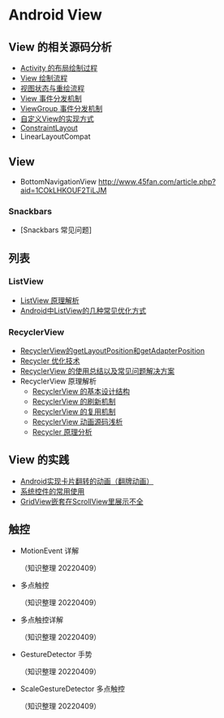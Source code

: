 # Android View

## View 的相关源码分析

* [Activity 的布局绘制过程](https://github.com/ZhangMiao147/android_learning_notes/blob/master/Android/view/Activity的布局绘制过程.md)
* [View 绘制流程](https://github.com/ZhangMiao147/android_learning_notes/blob/master/Android/view/View绘制流程.md)
* [视图状态与重绘流程](https://github.com/ZhangMiao147/android_learning_notes/blob/master/Android/view/视图状态与重绘流程.md) 
* [View 事件分发机制](https://github.com/ZhangMiao147/android_learning_notes/blob/master/Android/view/View事件分发机制.md)
* [ViewGroup 事件分发机制](https://github.com/ZhangMiao147/android_learning_notes/blob/master/Android/view/ViewGroup事件分发机制.md)
* [自定义View的实现方式](https://github.com/ZhangMiao147/android_learning_notes/blob/master/Android/view/自定义View的实现方式.md)
* [ConstraintLayout](https://github.com/ZhangMiao147/android_learning_notes/blob/master/Android/view/ConstraintLayout.md)
* LinearLayoutCompat

## View

* BottomNavigationView http://www.45fan.com/article.php?aid=1COkLHKOUF2TiLJM

### Snackbars

* [Snackbars 常见问题]

## 列表

### ListView

* [ListView 原理解析](https://github.com/ZhangMiao147/android_learning_notes/blob/master/Android/view/%E5%88%97%E8%A1%A8/ListView/ListView%E5%8E%9F%E7%90%86%E8%A7%A3%E6%9E%90.md)
* [Android中ListView的几种常见优化方式](https://github.com/ZhangMiao147/android_learning_notes/blob/master/Android/view/%E5%88%97%E8%A1%A8/ListView/Android%E4%B8%ADListView%E7%9A%84%E5%87%A0%E7%A7%8D%E5%B8%B8%E8%A7%81%E4%BC%98%E5%8C%96%E6%96%B9%E5%BC%8F.md)

### RecyclerView

* [RecyclerView的getLayoutPosition和getAdapterPosition](https://github.com/ZhangMiao147/android_learning_notes/blob/master/Android/view/%E5%88%97%E8%A1%A8/RecyclerView/RecyclerView%E7%9A%84getLayoutPosition%E5%92%8CgetAdapterPosition.md)
* [Recycler 优化技术](https://github.com/ZhangMiao147/android_learning_notes/blob/master/Android/view/%E5%88%97%E8%A1%A8/RecyclerView/RecyclewView%E4%BC%98%E5%8C%96%E6%8A%80%E6%9C%AF.md)
* [RecyclerView 的使用总结以及常见问题解决方案](https://github.com/ZhangMiao147/android_learning_notes/blob/master/Android/view/%E5%88%97%E8%A1%A8/RecyclerView/RecyclewView%E7%9A%84%E4%BD%BF%E7%94%A8%E6%80%BB%E7%BB%93%E4%BB%A5%E5%8F%8A%E5%B8%B8%E8%A7%81%E9%97%AE%E9%A2%98%E8%A7%A3%E5%86%B3%E6%96%B9%E6%A1%88.md)
* RecyclerView 原理解析
  * [RecyclerView 的基本设计结构](https://github.com/ZhangMiao147/android_learning_notes/blob/master/Android/view/%E5%88%97%E8%A1%A8/RecyclerView/RecyclewView%E7%9A%84%E5%9F%BA%E6%9C%AC%E8%AE%BE%E8%AE%A1%E7%BB%93%E6%9E%84.md)
  * [RecyclerView 的刷新机制](https://github.com/ZhangMiao147/android_learning_notes/blob/master/Android/view/%E5%88%97%E8%A1%A8/RecyclerView/RecyclewView%E5%88%B7%E6%96%B0%E6%9C%BA%E5%88%B6.md)
  * [RecyclerView 的复用机制](https://github.com/ZhangMiao147/android_learning_notes/blob/master/Android/view/%E5%88%97%E8%A1%A8/RecyclerView/RecyclewView%E5%A4%8D%E7%94%A8%E6%9C%BA%E5%88%B6.md)
  * [RecyclerView 动画源码浅析](https://github.com/ZhangMiao147/android_learning_notes/blob/master/Android/view/%E5%88%97%E8%A1%A8/RecyclerView/RecyclewView%E5%8A%A8%E7%94%BB%E6%BA%90%E7%A0%81%E6%B5%85%E6%9E%90.md)
  * [Recycler 原理分析](https://github.com/ZhangMiao147/android_learning_notes/blob/master/Android/view/%E5%88%97%E8%A1%A8/RecyclerView/RecyclewView%E5%8E%9F%E7%90%86%E5%88%86%E6%9E%90.md)

##  View 的实践

* [Android实现卡片翻转的动画（翻牌动画）](https://github.com/ZhangMiao147/android_learning_notes/blob/master/Android/view/view%E7%9A%84%E5%AE%9E%E8%B7%B5/Android%E5%AE%9E%E7%8E%B0%E5%8D%A1%E7%89%87%E7%BF%BB%E8%BD%AC%E7%9A%84%E5%8A%A8%E7%94%BB%EF%BC%88%E7%BF%BB%E7%89%8C%E5%8A%A8%E7%94%BB%EF%BC%89.md)
* [系统控件的常用使用](https://github.com/ZhangMiao147/android_learning_notes/blob/master/Android/view/view%E7%9A%84%E5%AE%9E%E8%B7%B5/%E7%B3%BB%E7%BB%9F%E6%8E%A7%E4%BB%B6%E7%9A%84%E5%B8%B8%E7%94%A8%E4%BD%BF%E7%94%A8.md)
* [GridView嵌套在ScrollView里展示不全](https://github.com/ZhangMiao147/android_learning_notes/blob/master/Android/view/GridView%E5%B5%8C%E5%A5%97%E5%9C%A8ScrollView%E9%87%8C%E5%B1%95%E7%A4%BA%E4%B8%8D%E5%85%A8.md)



## 触控

* MotionEvent 详解 

  （知识整理 20220409）

* 多点触控

  （知识整理 20220409）

* 多点触控详解

  （知识整理 20220409）

* GestureDetector 手势

  （知识整理 20220409）

* ScaleGestureDetector 多点触控

  （知识整理 20220409）